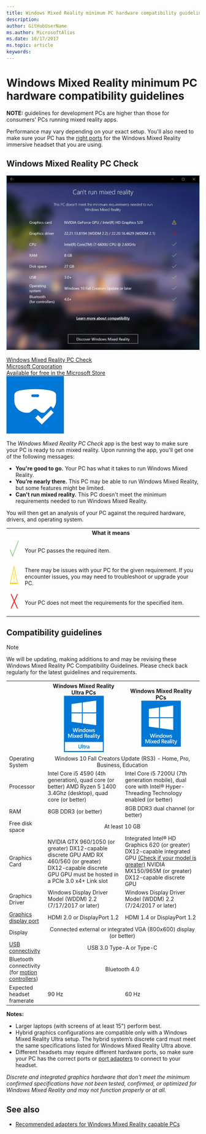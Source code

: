 ```yaml
---
title: Windows Mixed Reality minimum PC hardware compatibility guidelines
description: 
author: GitHubUserName
ms.author: MicrosoftAlias
ms.date: 10/17/2017
ms.topic: article
keywords: 
---
```



# Windows Mixed Reality minimum PC hardware compatibility guidelines

**NOTE:** guidelines for development PCs are higher than those for consumers' PCs running mixed reality apps.

Performance may vary depending on your exact setup. You'll also need to make sure your PC has the [right ports](recommended-adapters-for-windows-mixed-reality-capable-pcs.md) for the Windows Mixed Reality immersive headset that you are using.

## Windows Mixed Reality PC Check

![Screenshot of Windows Mixed Reality PC Check](images/screenshot-mr-pc-check.jpg) 
<a class="doc-storelink" href="https://www.microsoft.com/store/productid/9NZVL19N7CNC"><div>
<div>
Windows Mixed Reality PC Check
</div><div>
Microsoft Corporation
</div><div>
Available for free in the Microsoft Store
</div>
</div><div>
<img alt="Windows Mixed Reality PC Check icon" width="150" height="150" src="images/store-icon-windows-mixed-reality-pc-check.png" />
</div></a>


The *Windows Mixed Reality PC Check* app is the best way to make sure your PC is ready to run mixed reality. Upon running the app, you'll get one of the following messages:
* **You're good to go.** Your PC has what it takes to run Windows Mixed Reality.
* **You’re nearly there.** This PC may be able to run Windows Mixed Reality, but some features might be limited.
* **Can't run mixed reality.** This PC doesn't meet the minimum requirements needed to run Windows Mixed Reality.

You will then get an analysis of your PC against the required hardware, drivers, and operating system.

<table>
<tr>
<th></th><th> What it means</th>
</tr><tr>
<td> <img alt="Succeeded" width="60" height="60" src="images/glyph-succeeded.png" /></td><td> Your PC passes the required item.</td>
</tr><tr>
<td> <img alt="Warning" width="60" height="60" src="images/glyph-warning.png" /></td><td> There may be issues with your PC for the given requirement. If you encounter issues, you may need to troubleshoot or upgrade your PC.</td>
</tr><tr>
<td> <img alt="Error" width="59" height="60" src="images/glyph-error.png" /></td><td> Your PC does not meet the requirements for the specified item.</td>
</tr>
</table>



## Compatibility guidelines
> [!NOTE]
> We will be updating, making additions to and may be revising these Windows Mixed Reality PC Compatibility Guidelines. Please check back regularly for the latest guidelines and requirements.

<table>
<tr>
<th style="width:20%"></th><th style="width:40%">Windows Mixed Reality Ultra PCs<br /><img alt="Windows Mixed Reality Ultra badge" width="104" height="147" src="images/Badge-windows-mixed-reality-ultra-pc.png" /></th><th style="width:40%">Windows Mixed Reality PCs<br /><img alt="Windows Mixed Reality badge" width="103" height="120" src="images/Badge-windows-mixed-reality-pc.png" /></th>
</tr><tr>
<td>Operating System</td><td colspan="2" style="vertical-align: middle; text-align: center;">Windows 10 Fall Creators Update (RS3) - Home, Pro, Business, Education</td>
</tr><tr>
<td>Processor</td><td>Intel Core i5 4590 (4th generation), quad core (or better) AMD Ryzen 5 1400 3.4Ghz (desktop), quad core (or better)</td><td>Intel Core i5 7200U (7th generation mobile), dual core with Intel&#174; Hyper-Threading Technology enabled (or better)</td>
</tr><tr>
<td>RAM</td><td>8GB DDR3 (or better)</td><td>8GB DDR3 dual channel (or better)</td>
</tr><tr>
<td>Free disk space</td><td colspan="2" style="vertical-align: middle; text-align: center;">At least 10 GB</td>
</tr><tr>
<td>Graphics Card</td><td>NVIDIA GTX 960/1050 (or greater) DX12-capable discrete GPU AMD RX 460/560 (or greater) DX12-capable discrete GPU GPU must be hosted in a PCIe 3.0 x4+ Link slot</td><td>Integrated Intel&#174; HD Graphics 620 (or greater) DX12-capable integrated GPU <a href="https://en.wikipedia.org/wiki/List-of-Intel-graphics-processing-units#Ninth-generation">(Check if your model is greater)</a> NVIDIA MX150/965M (or greater) DX12-capable discrete GPU</td>
</tr><tr>
<td>Graphics Driver</td><td>Windows Display Driver Model (WDDM) 2.2 (7/17/2017 or later)</td><td>Windows Display Driver Model (WDDM) 2.2 (7/24/2017 or later)</td>
</tr><tr>
<td><a href="Recommended-adapters-for-Windows-Mixed-Reality-Capable-PCs.md">Graphics display port</a></td><td>HDMI 2.0 or DisplayPort 1.2</td><td>HDMI 1.4 or DisplayPort 1.2</td>
</tr><tr>
<td>Display</td><td colspan="2" style="vertical-align: middle; text-align: center;">Connected external or integrated VGA (800x600) display (or better)</td>
</tr><tr>
<td><a href="Recommended-adapters-for-Windows-Mixed-Reality-Capable-PCs.md">USB connectivity</a></td><td colspan="2" style="vertical-align: middle; text-align: center;">USB 3.0 Type-A or Type-C</td>
</tr><tr>
<td>Bluetooth connectivity (for <a href="Motion-controllers.md">motion controllers</a>)</td><td colspan="2" style="vertical-align: middle; text-align: center;">Bluetooth 4.0</td>
</tr><tr>
<td>Expected headset framerate</td><td>90 Hz</td><td>60 Hz</td>
</tr>
</table>



**Notes:**
* Larger laptops (with screens of at least 15") perform best.
* Hybrid graphics configurations are compatible only with a Windows Mixed Reality Ultra setup. The hybrid system’s discrete card must meet the same specifications listed for Windows Mixed Reality Ultra above.
* Different headsets may require different hardware ports, so make sure your PC has the correct ports or [port adapters](Recommended-adapters-for-Windows-Mixed-Reality-Capable-PCs.md) to connect to your headset.

*Discrete and integrated graphics hardware that don't meet the minimum confirmed specifications have not been tested, confirmed, or optimized for Windows Mixed Reality and may not function properly or at all.*

## See also
* [Recommended adapters for Windows Mixed Reality capable PCs](recommended-adapters-for-windows-mixed-reality-capable-pcs.md)
